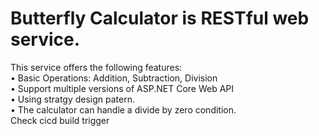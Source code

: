 # Butterfly Calculator is RESTful web service.
This service offers the following features:  
•	Basic Operations: Addition, Subtraction, Division   
•	Support multiple versions of ASP.NET Core Web API  
•	Using stratgy design patern.   
•	The calculator can handle a divide by zero condition.  
Check cicd build trigger

